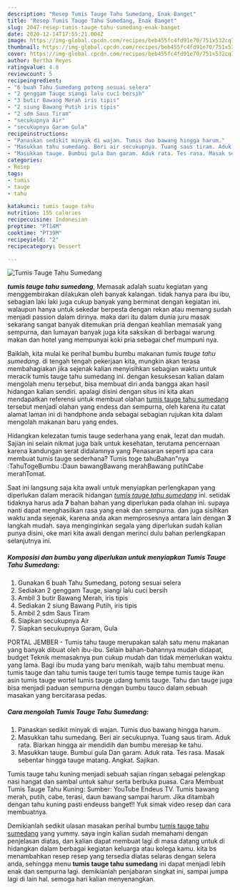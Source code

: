 ```yaml
---
description: "Resep Tumis Tauge Tahu Sumedang, Enak Banget"
title: "Resep Tumis Tauge Tahu Sumedang, Enak Banget"
slug: 2047-resep-tumis-tauge-tahu-sumedang-enak-banget
date: 2020-12-14T17:55:21.004Z
image: https://img-global.cpcdn.com/recipes/beb455fc4fd91e70/751x532cq70/tumis-tauge-tahu-sumedang-foto-resep-utama.jpg
thumbnail: https://img-global.cpcdn.com/recipes/beb455fc4fd91e70/751x532cq70/tumis-tauge-tahu-sumedang-foto-resep-utama.jpg
cover: https://img-global.cpcdn.com/recipes/beb455fc4fd91e70/751x532cq70/tumis-tauge-tahu-sumedang-foto-resep-utama.jpg
author: Bertha Reyes
ratingvalue: 4.8
reviewcount: 5
recipeingredient:
- "6 buah Tahu Sumedang potong sesuai selera"
- "2 genggam Tauge siangi lalu cuci bersih"
- "3 butir Bawang Merah iris tipis"
- "2 siung Bawang Putih iris tipis"
- "2 sdm Saus Tiram"
- "secukupnya Air"
- "secukupnya Garam Gula"
recipeinstructions:
- "Panaskan sedikit minyak di wajan. Tumis duo bawang hingga harum."
- "Masukkan tahu sumedang. Beri air secukupnya. Tuang saus tiram. Aduk rata. Biarkan hingga air mendidih dan bumbu meresap ke tahu."
- "Masukkan tauge. Bumbui gula Dan garam. Aduk rata. Tes rasa. Masak sebentar hingga tauge matang. Angkat. Sajikan."
categories:
- Resep
tags:
- tumis
- tauge
- tahu

katakunci: tumis tauge tahu 
nutrition: 155 calories
recipecuisine: Indonesian
preptime: "PT14M"
cooktime: "PT39M"
recipeyield: "2"
recipecategory: Dessert

---
```



![Tumis Tauge Tahu Sumedang](https://img-global.cpcdn.com/recipes/beb455fc4fd91e70/751x532cq70/tumis-tauge-tahu-sumedang-foto-resep-utama.jpg)

<b><i>tumis tauge tahu sumedang</i></b>, Memasak adalah suatu kegiatan yang menggembirakan dilakukan oleh banyak kalangan. tidak hanya para ibu ibu, sebagian laki laki juga cukup banyak yang berminat dengan kegiatan ini. walaupun hanya untuk sekedar berpesta dengan rekan atau memang sudah menjadi passion dalam dirinya. maka dari itu dalam dunia juru masak sekarang sangat banyak ditemukan pria dengan keahlian memasak yang sempurna, dan lumayan banyak juga kita saksikan di berbagai warung makan dan hotel yang mempunyai koki pria sebagai chef mumpuni nya.

Baiklah, kita mulai ke perihal bumbu bumbu makanan <i>tumis tauge tahu sumedang</i>. di tengah tengah pekerjaan kita, mungkin akan terasa membahagiakan jika sejenak kalian menyisihkan sebagian waktu untuk meracik tumis tauge tahu sumedang ini. dengan kesuksesan kalian dalam mengolah menu tersebut, bisa membuat diri anda bangga akan hasil hidangan kalian sendiri. apalagi disini dengan situs ini kita akan mendapatkan referensi untuk membuat olahan <u>tumis tauge tahu sumedang</u> tersebut menjadi olahan yang endess dan sempurna, oleh karena itu catat alamat laman ini di handphone anda sebagai sebagian rujukan kita dalam mengolah makanan baru yang endes.

Hidangkan kelezatan tumis tauge sederhana yang enak, lezat dan mudah. Sajian ini selain nikmat juga baik untuk kesehatan, terutama pencernaan karena kandungan serat didalamnya yang Penasaran seperti apa cara membuat tumis tauge sederhana? Tumis toge tahuBahan&#34;nya :TahuTogeBumbu :Daun bawangBawang merahBawang putihCabe merahTomat.


Saat ini langsung saja kita awali untuk menyiapkan perlengkapan yang diperlukan dalam meracik hidangan <u><i>tumis tauge tahu sumedang</i></u> ini. setidak tidaknya harus ada <b>7</b> bahan bahan yang diperlukan pada olahan ini. supaya nanti dapat menghasilkan rasa yang enak dan sempurna. dan juga sisihkan waktu anda sejenak, karena anda akan memprosesnya antara lain dengan <b>3</b> langkah mudah. saya menginginkan segala yang diperlukan sudah kalian punya disini, oke mari kita awali dengan merinci dulu bahan perlengkapan selanjutnya ini.

<!--inarticleads1-->

##### Komposisi dan bumbu yang diperlukan untuk menyiapkan Tumis Tauge Tahu Sumedang:

1. Gunakan 6 buah Tahu Sumedang, potong sesuai selera
1. Sediakan 2 genggam Tauge, siangi lalu cuci bersih
1. Ambil 3 butir Bawang Merah, iris tipis
1. Sediakan 2 siung Bawang Putih, iris tipis
1. Ambil 2 sdm Saus Tiram
1. Siapkan secukupnya Air
1. Siapkan secukupnya Garam, Gula


PORTAL JEMBER - Tumis tahu tauge merupakan salah satu menu makanan yang banyak dibuat oleh ibu-ibu. Selain bahan-bahannya mudah didapat, budget Teknik memasaknya pun cukup mudah dan tidak memerlukan waktu yang lama. Bagi ibu muda yang baru menikah, wajib tahu membuat menu. tumis tauge dan tahu tumis tauge teri tumis tauge tempe tumis tauge ikan asin tumis tauge wortel tumis tauge udang tumis tauge. Tahu dan tauge juga bisa menjadi paduan sempurna dengan bumbu tauco dalam sebuah masakan yang bercitarasa pedas. 

<!--inarticleads2-->

##### Cara mengolah Tumis Tauge Tahu Sumedang:

1. Panaskan sedikit minyak di wajan. Tumis duo bawang hingga harum.
1. Masukkan tahu sumedang. Beri air secukupnya. Tuang saus tiram. Aduk rata. Biarkan hingga air mendidih dan bumbu meresap ke tahu.
1. Masukkan tauge. Bumbui gula Dan garam. Aduk rata. Tes rasa. Masak sebentar hingga tauge matang. Angkat. Sajikan.


Tumis tauge tahu kuning menjadi sebuah sajian ringan sebagai pelengkap nasi hangat dan sambal untuk sahur serta berbuka puasa. Cara Membuat Tumis Tauge Tahu Kuning: Sumber: YouTube Endeus TV. Tumis bawang merah, putih, cabe, terasi, daun bawang sampai harum. Jika ditambah dengan tahu kuning pasti endeuss banget!! Yuk simak video resep dan cara membuatnya. 

Demikianlah sedikit ulasan masakan perihal bumbu <u>tumis tauge tahu sumedang</u> yang yummy. saya ingin kalian sudah memahami dengan penjelasan diatas, dan kalian dapat membuat lagi di masa datang untuk di hidangkan dalam berbagai kegiatan keluarga atau kolega kamu. kita bs menambahkan resep resep yang tersedia diatas selaras dengan selera anda, sehingga menu <b>tumis tauge tahu sumedang</b> ini dapat menjadi lebih enak dan sempurna lagi. demikianlah penjabaran singkat ini, sampai jumpa lagi di lain hal. semoga hari kalian menyenangkan.
